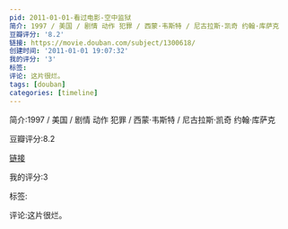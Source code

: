 ```yaml
---
pid: 2011-01-01-看过电影-空中监狱
简介: 1997 / 美国 / 剧情 动作 犯罪 / 西蒙·韦斯特 / 尼古拉斯·凯奇 约翰·库萨克
豆瓣评分: '8.2'
链接: https://movie.douban.com/subject/1300618/
创建时间: '2011-01-01 19:07:32'
我的评分: '3'
标签:
评论: 这片很烂。
tags: [douban]
categories: [timeline]
---
```

简介:1997 / 美国 / 剧情 动作 犯罪 / 西蒙·韦斯特 / 尼古拉斯·凯奇 约翰·库萨克

豆瓣评分:8.2

[链接](https://movie.douban.com/subject/1300618/)

我的评分:3

标签:

评论:这片很烂。

